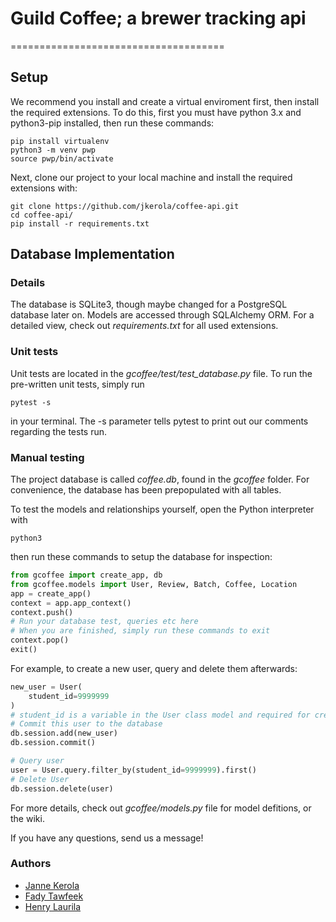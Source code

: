 # Guild Coffee; a brewer tracking api
=====================================
## Setup
We recommend you install and create a virtual enviroment first, then install the required extensions.
To do this, first you must have python 3.x and python3-pip installed, then run these commands:

```
pip install virtualenv
python3 -m venv pwp
source pwp/bin/activate
```
Next, clone our project to your local machine and install the required extensions with:

```
git clone https://github.com/jkerola/coffee-api.git
cd coffee-api/
pip install -r requirements.txt
```
## Database Implementation
### Details
The database is SQLite3, though maybe changed for a PostgreSQL database later on. Models are accessed through SQLAlchemy ORM.
For a detailed view, check out *requirements.txt* for all used extensions.
### Unit tests
Unit tests are located in the *gcoffee/test/test_database.py* file.
To run the pre-written unit tests, simply run

```
pytest -s
```
in your terminal. The -s parameter tells pytest to print out our comments regarding the tests run.
### Manual testing
The project database is called *coffee.db*, found in the *gcoffee* folder.
For convenience, the database has been prepopulated with all tables.

To test the models and relationships yourself, open the Python interpreter with

```
python3
```
then run these commands to setup the database for inspection:

```python
from gcoffee import create_app, db
from gcoffee.models import User, Review, Batch, Coffee, Location
app = create_app()
context = app.app_context()
context.push()
# Run your database test, queries etc here
# When you are finished, simply run these commands to exit
context.pop()
exit()
```
For example, to create a new user, query and delete them afterwards:

```python
new_user = User(
    student_id=9999999
)
# student_id is a variable in the User class model and required for creation
# Commit this user to the database
db.session.add(new_user)
db.session.commit()

# Query user
user = User.query.filter_by(student_id=9999999).first()
# Delete User
db.session.delete(user)
```
For more details, check out *gcoffee/models.py* file for model defitions, or the wiki.

If you have any questions, send us a message!



### Authors
- [Janne Kerola](https://github.com/jkerola)
- [Fady Tawfeek](https://github.com/fadytawfeek)
- [Henry Laurila](https://github.com/hemeba47)
